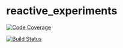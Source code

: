 # reactive_experiments

[![Code Coverage](https://img.shields.io/codecov/c/github/pvorb/property-providers/develop.svg)](https://codecov.io/github/luisepifanio/reactive_experiments?branch=develop)

[![Build Status](https://api.travis-ci.org/luisepifanio/reactive_experiments.svg?branch=develop)](https://travis-ci.org/luisepifanio/reactive_experiments?branch=develop)

